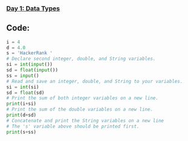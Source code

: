 ### [Day 1: Data Types](https://www.hackerrank.com/challenges/30-data-types/problem?isFullScreen=true)

## Code:
```py
i = 4
d = 4.0
s = 'HackerRank '
# Declare second integer, double, and String variables.
si = int(input())
sd = float(input())
ss = input()
# Read and save an integer, double, and String to your variables.
si = int(si)
sd = float(sd)
# Print the sum of both integer variables on a new line.
print(i+si)
# Print the sum of the double variables on a new line.
print(d+sd)
# Concatenate and print the String variables on a new line
# The 's' variable above should be printed first.
print(s+ss)
```
